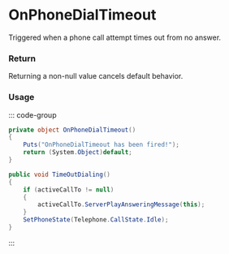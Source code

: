<Badge type="danger" text="Carbon Compatible"/><Badge type="warning" text="Oxide Compatible"/>
# OnPhoneDialTimeout
Triggered when a phone call attempt times out from no answer.
### Return
Returning a non-null value cancels default behavior.

### Usage
::: code-group
```csharp [Example]
private object OnPhoneDialTimeout()
{
	Puts("OnPhoneDialTimeout has been fired!");
	return (System.Object)default;
}
```
```csharp [Source — Assembly-CSharp @ PhoneController]
public void TimeOutDialing()
{
	if (activeCallTo != null)
	{
		activeCallTo.ServerPlayAnsweringMessage(this);
	}
	SetPhoneState(Telephone.CallState.Idle);
}

```
:::
